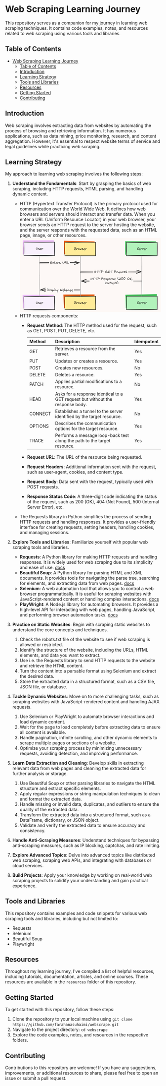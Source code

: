 # Web Scraping Learning Journey

This repository serves as a companion for my journey in learning web scraping techniques. It contains code examples, notes, and resources related to web scraping using various tools and libraries.

## Table of Contents

- [Web Scraping Learning Journey](#web-scraping-learning-journey)
  - [Table of Contents](#table-of-contents)
  - [Introduction](#introduction)
  - [Learning Strategy](#learning-strategy)
  - [Tools and Libraries](#tools-and-libraries)
  - [Resources](#resources)
  - [Getting Started](#getting-started)
  - [Contributing](#contributing)

## Introduction

Web scraping involves extracting data from websites by automating the process of browsing and retrieving information. It has numerous applications, such as data mining, price monitoring, research, and content aggregation. However, it's essential to respect website terms of service and legal guidelines while practicing web scraping.

## Learning Strategy

My approach to learning web scraping involves the following steps:

1. **Understand the Fundamentals**: Start by grasping the basics of web scraping, including HTTP requests, HTML parsing, and handling dynamic content.
    - HTTP (Hypertext Transfer Protocol) is the primary protocol used for communication over the World Wide Web. It defines how web browsers and servers should interact and transfer data. When you enter a URL (Uniform Resource Locator) in your web browser, your browser sends an HTTP request to the server hosting the website, and the server responds with the requested data, such as an HTML page, image, or other resources.
    ![HTTP GET request](getRequest.png)
    - HTTP requests components:
      - **Request Method**: The HTTP method used for the request, such as GET, POST, PUT, DELETE, etc.

        | Method     | Description | Idempotent |
        |------------|-------------------------------------|------------|
        | GET   | Retrieves a resource from the server. | Yes        |
        | PUT   | Updates or creates a resource.| Yes        |
        | POST  | Creates new resources.| No         |
        | DELETE| Deletes a resource. | Yes        |
        | PATCH | Applies partial modifications to a resource.| No         |
        | HEAD  | Asks for a response identical to a GET request but without the response body.| Yes        |
        | CONNECT| Establishes a tunnel to the server identified by the target resource.| No         |
        | OPTIONS| Describes the communication options for the target resource.| Yes        |
        | TRACE | Performs a message loop-back test along the path to the target resource. | Yes        |
      - **Request URL**: The URL of the resource being requested.
      - **Request Headers**: Additional information sent with the request, such as user-agent, cookies, and content type.
      - **Request Body**: Data sent with the request, typically used with POST requests.
      - **Response Status Code**: A three-digit code indicating the status of the request, such as 200 (OK), 404 (Not Found), 500 (Internal Server Error), etc.
    - The Requests library in Python simplifies the process of sending HTTP requests and handling responses. It provides a user-friendly interface for creating requests, setting headers, handling cookies, and managing sessions.
2. **Explore Tools and Libraries**: Familiarize yourself with popular web scraping tools and libraries.
   - **Requests**: A Python library for making HTTP requests and handling responses. It is widely used for web scraping due to its simplicity and ease of use. [docs](https://requests.readthedocs.io/en/latest/)
   - **Beautiful Soup**: A Python library for parsing HTML and XML documents. It provides tools for navigating the parse tree, searching for elements, and extracting data from web pages. [docs](https://www.crummy.com/software/BeautifulSoup/bs4/doc/)
   - **Selenium**: A web automation tool that allows you to control a web browser programmatically. It is useful for scraping websites with JavaScript-rendered content or handling complex interactions. [docs](https://www.selenium.dev/documentation/en/)
   - **PlayWright**: A Node.js library for automating browsers. It provides a high-level API for interacting with web pages, handling JavaScript, and performing browser automation tasks. [docs](https://playwright.dev/docs/intro)
3. **Practice on Static Websites**: Begin with scraping static websites to understand the core concepts and techniques.
    1. Check the robots.txt file of the website to see if web scraping is allowed or restricted. 
    2. Identify the structure of the website, including the URLs, HTML elements, and data you want to extract.
    3. Use i.e. the Requests library to send HTTP requests to the website and retrieve the HTML content.
    4. Turn the content into a parsable format using Selenium and extract the desired data.
    5. Store the extracted data in a structured format, such as a CSV file, JSON file, or database.

4. **Tackle Dynamic Websites**: Move on to more challenging tasks, such as scraping websites with JavaScript-rendered content and handling AJAX requests.
    1. Use Selenium or PlayWright to automate browser interactions and load dynamic content.
    2. Wait for the page to load completely before extracting data to ensure all content is available.
    3. Handle pagination, infinite scrolling, and other dynamic elements to scrape multiple pages or sections of a website.
    4. Optimize your scraping process by minimizing unnecessary requests, avoiding detection, and improving performance.

5. **Learn Data Extraction and Cleaning**: Develop skills in extracting relevant data from web pages and cleaning the extracted data for further analysis or storage.
   1. Use Beautiful Soup or other parsing libraries to navigate the HTML structure and extract specific elements.
   2. Apply regular expressions or string manipulation techniques to clean and format the extracted data.
   3. Handle missing or invalid data, duplicates, and outliers to ensure the quality of the extracted data.
   4. Transform the extracted data into a structured format, such as a DataFrame, dictionary, or JSON object.
   5. Validate and verify the extracted data to ensure accuracy and consistency.

6. **Handle Anti-Scraping Measures**: Understand techniques for bypassing anti-scraping measures, such as IP blocking, captchas, and rate limiting.

7. **Explore Advanced Topics**: Delve into advanced topics like distributed web scraping, scraping web APIs, and integrating with databases or cloud services.

8. **Build Projects**: Apply your knowledge by working on real-world web scraping projects to solidify your understanding and gain practical experience.

## Tools and Libraries

This repository contains examples and code snippets for various web scraping tools and libraries, including but not limited to:

- Requests
- Selenium
- Beautiful Soup
- Playwright

## Resources

Throughout my learning journey, I've compiled a list of helpful resources, including tutorials, documentation, articles, and online courses. These resources are available in the `resources` folder of this repository.

## Getting Started

To get started with this repository, follow these steps:

1. Clone the repository to your local machine using `git clone https://github.com/farahanasuhaimi/webscrape.git`
2. Navigate to the project directory: `cd webscrape`
3. Explore the code examples, notes, and resources in the respective folders.

## Contributing

Contributions to this repository are welcome! If you have any suggestions, improvements, or additional resources to share, please feel free to open an issue or submit a pull request.